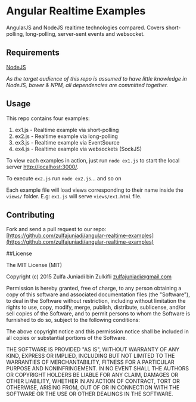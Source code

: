 Angular Realtime Examples
=========================

AngularJS and NodeJS realtime technologies compared. Covers short-polling, long-polling, server-sent events and websocket.

## Requirements

[NodeJS](https://nodejs.org/download/)

*As the target audience of this repo is assumed to have little knowledge in NodeJS, bower & NPM, all dependencies are committed together.*
    
## Usage

This repo contains four examples:
1. ex1.js - Realtime example via short-polling
2. ex2.js - Realtime example via long-polling
3. ex3.js - Realtime example via EventSource
4. ex4.js - Realtime example via websockets (SockJS)

To view each examples in action, just run `node ex1.js` to start the local server [http://localhost:3000/](http://localhost:3000/).

To execute `ex2.js` run `node ex2.js`... and so on

Each example file will load views corresponding to their name inside the `views/` folder. E.g: `ex1.js` will serve `views/ex1.html` file.

## Contributing

Fork and send a pull request to our repo: [https://github.com/zulfajuniadi/angular-realtime-examples](https://github.com/zulfajuniadi/angular-realtime-examples)


##License

The MIT License (MIT)

Copyright (c) 2015 Zulfa Juniadi bin Zulkifli <zulfajuniadi@gmail.com>

Permission is hereby granted, free of charge, to any person obtaining a copy of this software and associated documentation files (the "Software"), to deal in the Software without restriction, including without limitation the rights to use, copy, modify, merge, publish, distribute, sublicense, and/or sell copies of the Software, and to permit persons to whom the Software is furnished to do so, subject to the following conditions:

The above copyright notice and this permission notice shall be included in
all copies or substantial portions of the Software.

THE SOFTWARE IS PROVIDED "AS IS", WITHOUT WARRANTY OF ANY KIND, EXPRESS OR IMPLIED, INCLUDING BUT NOT LIMITED TO THE WARRANTIES OF MERCHANTABILITY, FITNESS FOR A PARTICULAR PURPOSE AND NONINFRINGEMENT. IN NO EVENT SHALL THE AUTHORS OR COPYRIGHT HOLDERS BE LIABLE FOR ANY CLAIM, DAMAGES OR OTHER LIABILITY, WHETHER IN AN ACTION OF CONTRACT, TORT OR OTHERWISE, ARISING FROM, OUT OF OR IN CONNECTION WITH THE SOFTWARE OR THE USE OR OTHER DEALINGS IN
THE SOFTWARE.